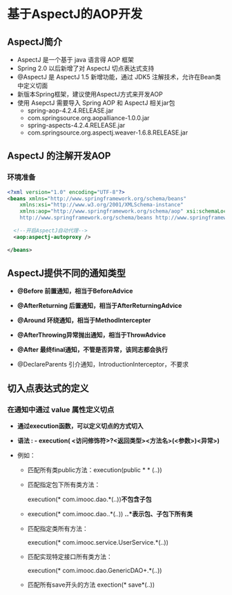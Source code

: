 # 基于AspectJ的AOP开发

## AspectJ简介

- AspectJ 是一个基于 java 语言得 AOP 框架
- Spring 2.0 以后新增了对 AspectJ 切点表达式支持
- @AspectJ 是 AspectJ 1.5 新增功能，通过 JDK5 注解技术，允许在Bean类中定义切面
- 新版本Spring框架，建议使用AspectJ方式来开发AOP
- 使用 AsepctJ 需要导入 Spring AOP 和 AspectJ 相关jar包 
  - spring-aop-4.2.4.RELEASE.jar
  - com.springsource.org.aopalliance-1.0.0.jar
  - spring-aspects-4.2.4.RELEASE.jar
  - com.springsource.org.aspectj.weaver-1.6.8.RELEASE.jar



## AspectJ 的注解开发AOP

### 环境准备

```xml
<?xml version="1.0" encoding="UTF-8"?>
<beans xmlns="http://www.springframework.org/schema/beans"
    xmlns:xsi="http://www.w3.org/2001/XMLSchema-instance"
    xmlns:aop="http://www.springframework.org/schema/aop" xsi:schemaLocation="
	http://www.springframework.org/schema/beans	http://www.springframework.org/schema/beans/spring-beans.xsd                             http://www.springframework.org/schema/aop                                        	http://www.springframework.org/schema/aop/spring-aop.xsd"> 
  
  <!--开启AspectJ自动代理-->
  <aop:aspectj-autoproxy />
  
</beans>
```



## AspectJ提供不同的通知类型

- **@Before 前置通知，相当于BeforeAdvice**
- **@AfterReturning 后置通知，相当于AfterReturningAdvice**

- **@Around 环绕通知，相当于MethodIntercepter**
- **@AfterThrowing异常抛出通知，相当于ThrowAdvice**
- **@After 最终final通知，不管是否异常，该同志都会执行**

- @DeclareParents 引介通知，IntroductionInterceptor，不要求



## 切入点表达式的定义

### 在通知中通过 value 属性定义切点

- **通过execution函数，可以定义切点的方式切入**

- **语法 : - execution( <访问修饰符>?<返回类型><方法名>(<参数>)<异常>)**

- 例如：

  - 匹配所有类public方法：execution(public * * (..))

  - 匹配指定包下所有类方法：

    execution(* com.imooc.dao.*(..))**不包含子包**

  - execution(* com.imooc.dao..*(..))           **..\*表示包、子包下所有类**

  - 匹配指定类所有方法：

    execution(* com.imooc.service.UserService.*(..))

  - 匹配实现特定接口所有类方法：

    execution(* com.imooc.dao.GenericDAO+.*(..))

  - 匹配所有save开头的方法 exection(* save*(..))